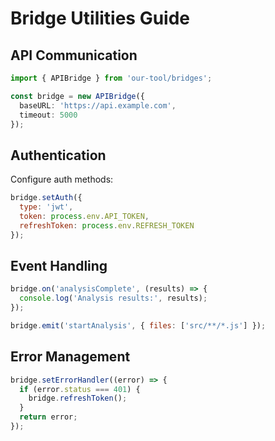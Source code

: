 # Bridge Utilities Guide

## API Communication
```typescript
import { APIBridge } from 'our-tool/bridges';

const bridge = new APIBridge({
  baseURL: 'https://api.example.com',
  timeout: 5000
});
```

## Authentication
Configure auth methods:
```javascript
bridge.setAuth({
  type: 'jwt',
  token: process.env.API_TOKEN,
  refreshToken: process.env.REFRESH_TOKEN
});
```

## Event Handling
```javascript
bridge.on('analysisComplete', (results) => {
  console.log('Analysis results:', results);
});

bridge.emit('startAnalysis', { files: ['src/**/*.js'] });
```

## Error Management
```javascript
bridge.setErrorHandler((error) => {
  if (error.status === 401) {
    bridge.refreshToken();
  }
  return error;
});